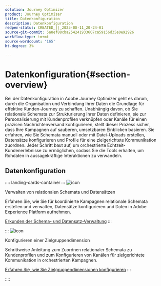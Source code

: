 ```yaml
---
solution: Journey Optimizer
product: Journey Optimizer
title: Datenkonfiguration
description: Datenkonfiguration
redpen-status: CREATED_||_2025-08-11_20-24-01
source-git-commit: 5a8ef88cba254241933607ca59156d35e0e92926
workflow-type: tm+mt
source-wordcount: '165'
ht-degree: 3%

---
```



# Datenkonfiguration{#section-overview}

Bei der Datenkonfiguration in Adobe Journey Optimizer geht es darum, durch die Organisation und Verbindung Ihrer Daten die Grundlage für effektive Kunden-Journey zu schaffen. Unabhängig davon, ob Sie relationale Schemata zur Strukturierung Ihrer Daten definieren, sie zur Personalisierung mit Kundenprofilen verknüpfen oder Kanäle für einen präzisen Nachrichtenversand konfigurieren, stellt dieser Prozess sicher, dass Ihre Kampagnen auf sauberen, umsetzbaren Einblicken basieren. Sie erfahren, wie Sie Schemata manuell oder mit Datei-Uploads erstellen, Datensätze konfigurieren und Profile für eine zielgerichtete Kommunikation zuordnen. Jeder Schritt baut auf, um orchestrierte Echtzeit-Kundenerlebnisse zu ermöglichen, sodass Sie die Tools erhalten, um Rohdaten in aussagekräftige Interaktionen zu verwandeln.

## Datenkonfiguration

:::: landing-cards-container
:::
![icon](https://cdn.experienceleague.adobe.com/icons/gear.svg)

Verwalten von relationalen Schemata und Datensätzen

Erfahren Sie, wie Sie für koordinierte Kampagnen relationale Schemata erstellen und verwalten, Datensätze konfigurieren und Daten in Adobe Experience Platform aufnehmen.

[Erkunden der Schema- und Datensatz-Verwaltung](schemas-datasets-landing-page.md)
:::

:::
![icon](https://cdn.experienceleague.adobe.com/icons/bullseye.svg)

Konfigurieren einer Zielgruppendimension

Schrittweise Anleitung zum Zuordnen relationaler Schemata zu Kundenprofilen und zum Konfigurieren von Kanälen für zielgerichtete Kommunikation in orchestrierten Kampagnen.

[Erfahren Sie, wie Sie Zielgruppendimensionen konfigurieren](../using/orchestrated/target-dimension.md)
:::

::::

